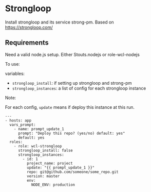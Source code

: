 Strongloop
==========

Install strongloop and its service strong-pm.
Based on https://strongloop.com/

Requirements
------------

Need a valid node.js setup. Either Stouts.nodejs or role-wcl-nodejs

To use:

variables:

* `strongloop_install`: if setting up strongloop and strong-pm
* `strongloop_instances`: a list of config for each strongloop instance

Note:

For each config, `update` means if deploy this instance at this run.

```
---
- hosts: app
  vars_prompt:
    - name: prompt_update_1
      prompt: "Deploy this repo? (yes/no) default: yes"
      default: yes
  roles:
    - role: wcl-strongloop
      strongloop_install: false
      strongloop_instances:
        - id: 1
          project_name: project
          update: "{{ prompt_update_1 }}"
          repo: git@github.com/someone/some_repo.git
          version: master
          env:
            NODE_ENV: production
```
